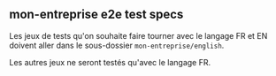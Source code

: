 ## mon-entreprise e2e test specs

Les jeux de tests qu'on souhaite faire tourner avec le langage FR et EN doivent aller dans le
sous-dossier `mon-entreprise/english`.

Les autres jeux ne seront testés qu'avec le langage FR.
